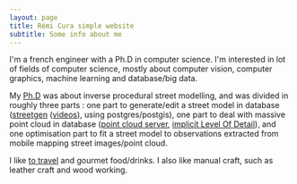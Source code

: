 ```yaml
---
layout: page
title: Rémi Cura simple website
subtitle: Some info about me
---
```


I'm a french engineer with a  Ph.D in computer science.
I'm interested in lot of fields of computer science, mostly about computer vision, computer graphics, machine learning and database/big data.

My [Ph.D](https://github.com/Remi-C/inverse_procedural_street_modelling) was about inverse procedural street modelling, and was divided in roughly three parts : one part to generate/edit a street model in database ([streetgen](http://www.isprs-ann-photogramm-remote-sens-spatial-inf-sci.net/II-3-W5/409/2015/isprsannals-II-3-W5-409-2015.pdf) ([videos](https://www.youtube.com/channel/UCn4KJ6gBgPuVQV3suF4QbjQ)), using postgres/postgis), one part to deal with massive point cloud in database ([point cloud server](http://www.sciencedirect.com/science/article/pii/S092427161630123X), [implicit Level Of Detail](http://arxiv.org/abs/1602.06920)), and one optimisation part to fit a street model to observations extracted from mobile mapping street images/point cloud.

I like [to travel](http://www.laruevibre.org/) and gourmet food/drinks.
I also like manual craft, such as leather craft and wood working.


